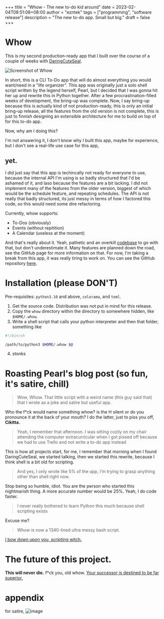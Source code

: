 +++
title = "Whow - The new to-do kid around"
date = 2023-02-04T08:51:08+08:00
author = "ezntek"
tags = ["programming", "software release"]
description = "The new to-do app. Small but big."
draft = false
+++

# Whow

This is my second production-ready app that I built over the course of a couple of weeks with [DaringCuteSeal](https://github.com/daringcuteseal).

![Screenshot of Whow](/img/Screenshot_20230204_085916_whow.png)

In short, this is a CLI To-Do app that will do almost everything you would want/need in a "life organizer". This app was originally just a solo shell script written by the legend herself, Pearl, but I decided that I was gonna hit her up and rewrite this in Python together. After a few procrastination-filled weeks of development, the bring-up was complete. Now, I say bring-up because this is actually kind of not production-ready, this is only an initial bring-up release, all the features from the old version is not complete, this is just to finnish designing an extensible architecture for me to build on top of for this to-do app.

Now, why am I doing this?

I'm not answering it, I don't know why I built this app, maybe for experience, but I don't see a real-life use case for this app,

## yet.

I did just say that this app is techincally not ready for everyone to use, because the internal API I'm using is so badly structured that I'd be ashamed of it, and laso because the features are a bit lacking. I did not implement many of the features from the older version, biggest of which would be the schedule feature, and repeating schedules. The API is not really that badly structured, its just messy in terms of how I factored this code, so this would need some dire refactoring.

Currently, whow supports:
 * To-Dos (obviously)
 * Events (without repitition)
 * A Calendar (useless at the moment)

And that's really about it. Yeah, pathetic and an overkill [codebase](https://github.com/ezntek/whow) to go with that, but don't underestimate it. Many features are planned down the road, see the GitHub page for more information on that. For now, I'm taking a break from this app, it was really tiring to work on. You can see the GitHub repository [here](https://github.com/ezntek/whow).

# Installation (please DON'T)

Pre-requisites: `python3.10` and above, `colorama`, and `toml`.
 1. Get the source code. Distribution was not put in mind for this release.
 2. Copy the `whow` directory within the directory to somewhere hidden, like `$HOME/.whow`.
 3. Write a shell script that calls your python interpreter and then that folder, something like
 ```sh
 #!/bin/sh

 /path/to/python3 $HOME/.whow $@
 ```
 4. stonks

# Roasting Pearl's blog post (so fun, it's satire, chill)

> Wow, Whow. That little script with a weird name (this guy said that) that I wrote as a joke and satire but useful app.

Who the f*ck would name something whow? is the H silent or do you pronounce it at the back of your mouth? I do the latter, just to piss you off, **Cikitta.**

> Yeah, I remember that afternoon. I was sitting cozily on my chair attending the computer extracurricular when I got pissed off because we had to use Trello and not write a to-do app instead

This is how all projects start, for me, I remember that morning when I found DaringCuteSeal, we started talking, then we started this rewrite, because I think shell is a bit old for scripting.

>  And yes, I only wrote like 5% of the app, I’m trying to grasp anything other than shell right now.

Stop being so humble, idiot. You are the person who started this nightmarish thing. A more accurate number would be 25%. Yeah, I do code faster.

> I never really bothered to learn Python this much because shell scripting exists

Excuse me?

> Whow is now a 1340-lined ultra messy bash script.

[I bow down upon you, scripting witch.](https://github.com/daringcuteseal/whow)

# The future of this project.

**This will never die.** f*ck you, old whow. [Your successor is destined to be far superior.](https://github.com/ezntek/whow#planned-features-high-priority)

# appendix

for satire, ![image](/img/Screenshot_20230204_092841.png)

<script src="https://utteranc.es/client.js"
        repo="ezntek.github.io"
        issue-term="pathname"
        label="utterances"
        theme="preferred-color-scheme"
        crossorigin="anonymous"
        async>
</script>